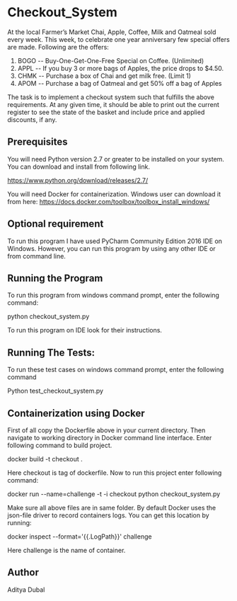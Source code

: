# Checkout_System

At the local Farmer’s Market Chai, Apple, Coffee, Milk and Oatmeal sold every week. This week, to celebrate one year anniversary few special offers are made. Following are the offers:
1. BOGO -- Buy-One-Get-One-Free Special on Coffee. (Unlimited)
2. APPL -- If you buy 3 or more bags of Apples, the price drops to $4.50.
3. CHMK -- Purchase a box of Chai and get milk free. (Limit 1)
4. APOM -- Purchase a bag of Oatmeal and get 50% off a bag of Apples

The task is to implement a checkout system such that fulfills the above requirements.
At any given time, it should be able to print out the current register to see the state of the basket and include price and applied discounts, if any.

## Prerequisites

You will need Python version 2.7 or greater to be installed on your system.
You can download and install from following link.

https://www.python.org/download/releases/2.7/

You will need Docker for containerization. Windows user can download it from here:
https://docs.docker.com/toolbox/toolbox_install_windows/


## Optional requirement

To run this program I have used PyCharm Community Edition 2016 IDE on Windows. However, you can run this program by using any other IDE or from command line.

## Running the Program

To run this program from windows command prompt, enter the following command:

python checkout_system.py

To run this program on IDE look for their instructions.

## Running The Tests:

To run these test cases on windows command prompt, enter the following command

Python test_checkout_system.py

## Containerization using Docker

First of all copy the Dockerfile above in your current directory. Then navigate to working directory in Docker command line interface. 
Enter following command to build project.

docker build -t checkout .

Here checkout is tag of dockerfile. Now to run this project enter following command:

docker run --name=challenge -t -i checkout python checkout_system.py

Make sure all above files are in same folder. By default Docker uses the json-file driver to record containers logs.
You can get this location by running:

docker inspect --format='{{.LogPath}}' challenge

Here challenge is the name of container.


## Author
Aditya Dubal
